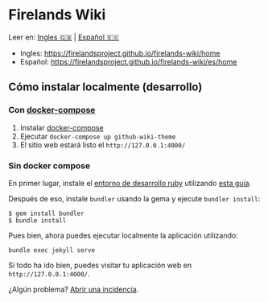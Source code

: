 # Firelands Wiki

Leer en: [Ingles :gb:](README.md) | [Español :es:](README_es.md)

- Ingles: https://firelandsproject.github.io/firelands-wiki/home
- Español: https://firelandsproject.github.io/firelands-wiki/es/home

## Cómo instalar localmente (desarrollo)

### Con [docker-compose](https://docs.docker.com/compose/install/)

1. Instalar [docker-compose](https://docs.docker.com/compose/install/)
2. Ejecutar `docker-compose up github-wiki-theme`
3. El sitio web estará listo el `http://127.0.0.1:4000/`

### Sin docker compose

En primer lugar, instale el [entorno de desarrollo ruby](https://jekyllrb.com/docs/installation/) utilizando [esta guía](https://jekyllrb.com/docs/installation/).

Después de eso, instale `bundler` usando la gema y ejecute `bundler install`:

```
$ gem install bundler
$ bundle install
```

Pues bien, ahora puedes ejecutar localmente la aplicación utilizando:

```
bundle exec jekyll serve
```

Si todo ha ido bien, puedes visitar tu aplicación web en `http://127.0.0.1:4000/`.

¿Algún problema? [Abrir una incidencia](https://github.com/azerothcore/wiki/issues/new).
